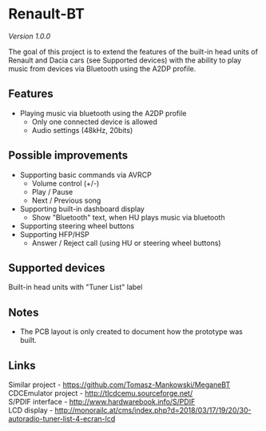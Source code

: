 # Renault-BT
_Version 1.0.0_

The goal of this project is to extend the features of the built-in head units of Renault and Dacia cars (see Supported devices) with the ability to play music from devices via Bluetooth using the A2DP profile.

## Features
- Playing music via bluetooth using the A2DP profile
  - Only one connected device is allowed
  - Audio settings (48kHz, 20bits)
  
## Possible improvements
- Supporting basic commands via AVRCP
  - Volume control (+/-)
  - Play / Pause
  - Next / Previous song
- Supporting built-in dashboard display
  - Show "Bluetooth" text, when HU plays music via bluetooth
- Supporting steering wheel buttons
- Supporting HFP/HSP
  - Answer / Reject call (using HU or steering wheel buttons)

## Supported devices
Built-in head units with "Tuner List" label

## Notes
- The PCB layout is only created to document how the prototype was built.

## Links
Similar project - https://github.com/Tomasz-Mankowski/MeganeBT <br/>
CDCEmulator project - http://tlcdcemu.sourceforge.net/ <br/>
S/PDIF interface - http://www.hardwarebook.info/S/PDIF <br/>
LCD display - http://monorailc.at/cms/index.php?d=2018/03/17/19/20/30-autoradio-tuner-list-4-ecran-lcd <br/>

